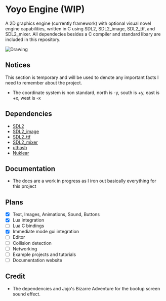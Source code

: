 # Yoyo Engine (WIP)

A 2D graphics engine (currently framework) with optional visual novel engine capabilities, written in C using SDL2, SDL2_image, SDL2_ttf, and SDL2_mixer. All dependecies besides a C compiler and standard libary are included in this repository.

![Drawing](https://github.com/Yoyolick/SCDG/assets/43967290/f98545d1-c4ba-419e-a674-da436f591d23)

## Notices

This section is temporary and will be used to denote any important facts I need to remember about the project.

- The coordinate system is non standard, north is -y, south is +y, east is +x, west is -x

## Dependencies

- [SDL2](https://www.libsdl.org/)
- [SDL2_image](https://www.libsdl.org/projects/SDL_image/)
- [SDL2_ttf](https://www.libsdl.org/projects/SDL_ttf/)
- [SDL2_mixer](https://www.libsdl.org/projects/SDL_mixer/)
- [uthash](https://github.com/troydhanson/uthash)
- [Nuklear](https://github.com/Immediate-Mode-UI/Nuklear)

## Documentation

- The docs are a work in progress as I iron out basically everything for this project

## Plans

- [X] Text, Images, Animations, Sound, Buttons
- [X] Lua integration
- [ ] Lua C bindings
- [X] Immediate mode gui integration
- [ ] Editor
- [ ] Collision detection
- [ ] Networking
- [ ] Example projects and tutorials
- [ ] Documentation website

## Credit

- The dependencies and Jojo's Bizarre Adventure for the bootup screen sound effect.
